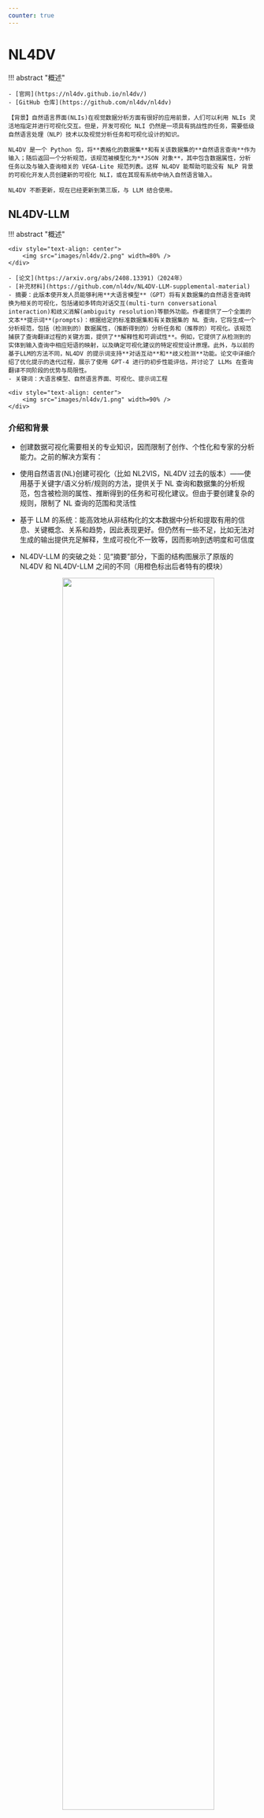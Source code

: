 ```yaml
---
counter: true
---
```


# NL4DV

!!! abstract "概述"

    - [官网](https://nl4dv.github.io/nl4dv/)
    - [GitHub 仓库](https://github.com/nl4dv/nl4dv)

    【背景】自然语言界面(NLIs)在视觉数据分析方面有很好的应用前景，人们可以利用 NLIs 灵活地指定并进行可视化交互。但是，开发可视化 NLI 仍然是一项具有挑战性的任务，需要低级自然语言处理（NLP）技术以及视觉分析任务和可视化设计的知识。

    NL4DV 是一个 Python 包，将**表格化的数据集**和有关该数据集的**自然语言查询**作为输入；随后返回一个分析规范，该规范被模型化为**JSON 对象**，其中包含数据属性，分析任务以及与输入查询相关的 VEGA-Lite 规范列表。这样 NL4DV 能帮助可能没有 NLP 背景的可视化开发人员创建新的可视化 NLI，或在其现有系统中纳入自然语言输入。

    NL4DV 不断更新，现在已经更新到第三版，与 LLM 结合使用。


## NL4DV-LLM

!!! abstract "概述"

    <div style="text-align: center">
        <img src="images/nl4dv/2.png" width=80% />
    </div>

    - [论文](https://arxiv.org/abs/2408.13391)（2024年）
    - [补充材料](https://github.com/nl4dv/NL4DV-LLM-supplemental-material)
    - 摘要：此版本使开发人员能够利用**大语言模型**（GPT）将有关数据集的自然语言查询转换为相关的可视化，包括诸如多转向对话交互(multi-turn conversational interaction)和歧义消解(ambiguity resolution)等额外功能。作者提供了一个全面的文本**提示词**(prompts)：根据给定的标准数据集和有关数据集的 NL 查询，它将生成一个分析规范，包括（检测到的）数据属性，（推断得到的）分析任务和（推荐的）可视化。该规范捕获了查询翻译过程的关键方面，提供了**解释性和可调试性**。例如，它提供了从检测到的实体到输入查询中相应短语的映射，以及确定可视化建议的特定视觉设计原理。此外，与以前的基于LLM的方法不同，NL4DV 的提示词支持**对话互动**和**歧义检测**功能。论文中详细介绍了优化提示的迭代过程，展示了使用 GPT-4 进行的初步性能评估，并讨论了 LLMs 在查询翻译不同阶段的优势与局限性。
    - 关键词：大语言模型、自然语言界面、可视化、提示词工程

    <div style="text-align: center">
        <img src="images/nl4dv/1.png" width=90% />
    </div>


### 介绍和背景

- 创建数据可视化需要相关的专业知识，因而限制了创作、个性化和专家的分析能力。之前的解决方案有：
- 使用自然语言(NL)创建可视化（比如 NL2VIS，NL4DV 过去的版本）——使用基于关键字/语义分析/规则的方法，提供关于 NL 查询和数据集的分析规范，包含被检测的属性、推断得到的任务和可视化建议。但由于要创建复杂的规则，限制了 NL 查询的范围和灵活性
- 基于 LLM 的系统：能高效地从非结构化的文本数据中分析和提取有用的信息、关键概念、关系和趋势，因此表现更好。但仍然有一些不足，比如无法对生成的输出提供充足解释，生成可视化不一致等，因而影响到透明度和可信度
- NL4DV-LLM 的突破之处：见“摘要”部分，下面的结构图展示了原版的 NL4DV 和 NL4DV-LLM 之间的不同（用橙色标出后者特有的模块）

    <div style="text-align: center">
        <img src="images/nl4dv/3.png" width=80% />
    </div>


### 提示词

#### 成分

提示词包含了以下组成部分：

??? info "图片（有些大，所以隐藏起来了）"

    <div style="text-align: center">
        <img src="images/nl4dv/4.png" width=100% />
    </div>

- **分析任务和可视化设计知识**：一个结构化的 JSON 对象（称为 Task JSON），它的好处是实现简洁明了，并消除使用 NL 时可能出现的任何潜在歧义。它包含以下七个属性：
    - 名称
    - 描述
    - 形式摘要
    - 示例
    - 属性数据类型和视觉编码：详细说明了首选视觉编码（例如，“X axis”）和可以映射到它们的数据类型（例如，“Quantitative”）
    - 属性和视觉编码描述：提供了有关如何在 VegaLite 中对这些视觉编码和数据类型进行编码的说明
    - 对于7种分析任务（相关性、分布、派生值、趋势、筛选、排序和查找极值）建议的可视化效果：根据 NL4DV 中的设计启发式指定最适合给定任务的可视化类型
- **对话互动**：通过后续查询对先前生成的可视化进行修改。后续查询分类为三种类型之一：添加、删除、替换分析规范的一个或多个组件（特别是属性、任务、可视化类型），通过一个 JSON 数组指定，包含其生成的排列（例如添加 + 分析任务）、描述执行每个操作的必要步骤的说明，以及为每个排列提供上下文的后续查询示例
- **基于查询类型的指令**：查询类型分为
    - **欠定查询**(underspecified queries)：不包含对任务或可视化的显式引用的查询，此时提示词会指示 LLM 利用 Analytic Task JSON 提出的设计准则，“推断最适合检测到的属性数据类型的任务”，以及“使用此推断的任务和检测到的属性生成可视化规范”。
    - **全定查询**(fully specified queries)：显式引用了至少一个属性、任务和可视化类型的查询。先前描述的关键指令足以确保覆盖完全指定的查询，不需要其他说明。
    - **模糊查询**(ambiguous queries)：“部分引用多个数据属性”的查询。此时提示词会指示输出多个可视化效果，关键字可能引用的每个属性对应一个可视化效果，以最大限度地覆盖用户的意图。
    - **后续查询**(follow-up queries)：会更改先前生成的分析规范的组件（任务、属性或可视化类型），而不是创建一个全新的分析规范。此时提示词需要包含另一组用于处理后续查询的指令。对于此查询类型，用户必须将以前生成的分析规范附加到提示的末尾。
- **JSON 响应**：
    - NL4DV-LLM 的输出（一个 JSON 对象）包括：
        - attributeMap：由 NL 查询推断得到的数据集
        - taskMap：推断得到的分析任务
        - visList：包含与查询相关的 Vega-Lite 规范
    - 示例 JSON 对象包括每个属性的显式指令，这尽可能地限制了输出，从而提高了提示的一致性
    - 额外的限制："Do not include any additional prose in your response. I only want to see the JSON"，确保只生成 JSON 对象。如果想要看一些解释性的信息，可从提示词中删除这句话
- **数据集**：由于 LLM 的 token 限制，所以不可能将整个数据集塞给 LLM，因此仅提供所有数据集标题（列），并为提示随机子集化十条记录（行）。
    - 缺陷：
        - 对于非常宽的数据集，大量列可能仍会超过标记限制
        - 这 10 个样本行可能无法代表整个数据集，并且可能会导致查询转换过程中出现漏报
- **NL 查询**


#### 迭代

下图展示了提示词多轮迭代优化的过程：

<div style="text-align: center">
    <img src="images/nl4dv/5.png" width=60% />
</div>


### 初步评估

- 使用 GPT-4 作为提示词引擎，NLVCorpus 作为数据集基准测试(benchmark)（查询语料库）
- 定义查询的正确性：生成的分析规范准确捕获了查询意图，并且生成的可视化包含查询中请求的所有内容
- 数据标注过程：
    - 记录每个查询的响应时间
    - 输出的准确性：表示可视化是否与查询的意图匹配，并包括查询请求的所有分析任务和属性。不准确的常见原因是可视化缺少分析任务、属性或编码的属性不正确，或者压根没有输出
        - 但由于评估数据集中的许多输入查询可能被视为未指定或不明确，因此对于这些类型的查询，多个可视化效果可以被视为“准确”
    - 由两位作者担任数据标注者，如果意见不一致，由第三位作者仲裁（~~怎么有点像高考作文改卷~~）

- 结果：
    - NL4DV-LLM 的准确度明显高于以前的 NL4DV
    - 包含更多的查询结构和形式，包括未指定和模棱两可的查询，这些是基于语义解析的方法所无法支持的
    - 但是，有一些查询导致输出不准确。不准确的常见原因是响应 JSON 对象格式不正确或格式正确的 JSON 对象以及 Vega-Lite 语法不正确
    - NL4DV-LLM 的平均响应时间（25s）明显多余 NL4DV（3s），这会影响到提示词的可用性(usability)，原因是提示词太大了，并且不同的 LLM 也会影响时间


### 局限和未来工作

- 提示词可解释性的限制： GPT-4 无法正确计算标记相似性分数或产生对用户有意义的置信度分数（用于衡量检测到的实体与它们映射到的查询短语之间的语义和句法相似性）
- 有比 GPT-4 更好的 LLM，且 GPT-4 本身可能已经进行了更新和更改，可能会影响一致性、输出准确性和响应时间。之后会比较不同的 LLM
- 使用 NLVCorpus 数据集进行了初步评估，该数据集仅包含对三个数据集的查询。为了进行更彻底的评估，计划在未来使用更多样化和全面的数据集基准


!!! warning "注意"

    后面两篇笔记主要都是由 DS 总结的，作为论文粗读的留痕。


## NL4DV 2

!!! abstract "概述"

    <div style="text-align: center">
        <img src="images/nl4dv/6.png" width=80% />
    </div>

    - [论文](https://arxiv.org/abs/2207.00189)（2022年）
    - 摘要：自然语言(NL)工具包使可能没有自然语言处理(NLP)背景的可视化开发人员能够为最终用户创建自然语言接口(NLI)，以便他们灵活地指定可视化并与之交互。但是，这些工具包目前仅支持一次性话语，在用户和系统之间促进**多轮对话**的能力很少。开发具有此类对话交互功能的 NLI 仍然是一项具有挑战性的任务，需要实现低级 NLP 技术来处理新查询，以跟进旧查询。我们扩展了一个现有的基于 Python 的工具包 NL4DV，该工具包处理有关表格数据集的 NL 查询，并返回包含数据属性、分析任务和相关可视化的分析规范，建模为 JSON 对象。具体来说，NL4DV 现在使开发人员能够促进有关数据集的多个同步对话并解决相关的歧义，从而将新的对话信息添加到输出 JSON 对象中。我们通过三个示例来演示这些功能：
        - 用于学习 Vega-Lite 语法各个方面的 NLI，
        - 用于创建自由对话的思维导图应用程序，以及
        - 用于回答问题和解决歧义的聊天机器人。
    - 关键词：
        - 以人为本的计算 — 可视化 — 可视化系统和工具 — 可视化工具包
        - 以人为本的计算 — 人机交互(HCI) — 交互技术 — 文本输入

- 研究背景与动机：自然语言界面（NLIs）允许用户通过自然语言查询与数据可视化系统进行交互。然而，现有的NLIs大多只支持一次性查询，缺乏多轮对话的能力。为了使用户能够通过一系列简短的查询逐步完成任务，论文扩展了NL4DV工具包，使其支持对话式交互。
- NL4DV的扩展：NL4DV原本是一个处理自然语言查询并生成分析规范的工具包，包含数据属性、分析任务和推荐的可视化。论文通过增加对话管理器和查询解析器模块，使NL4DV能够处理多轮对话，并支持用户通过后续查询修改之前的分析规范。
- 通过以下方式实现对话式交互：
    - 自动检测后续查询：系统可以自动检测用户的新查询是否是对之前查询的后续操作，并生成相应的分析规范。
    - 多轮对话管理：系统支持多个并行的对话，用户可以在不同的对话之间切换，并通过后续查询修改之前的分析规范。
    - 模糊查询解析：系统能够检测并解析查询中的模糊性（如多义词），并通过与用户协作解决这些模糊性。

- 应用示例
    - Vega-Lite语法学习工具：用户通过一系列简短的NL查询逐步构建Vega-Lite可视化规范，系统通过对话式交互帮助用户学习Vega-Lite语法。

    <div style="text-align: center">
        <img src="images/nl4dv/8.png" width=80% />
    </div>

    - 思维导图应用：用户可以通过多轮对话自由地与数据集进行交互，系统支持多个并行的对话分支。

    <div style="text-align: center">
        <img src="images/nl4dv/9.png" width=80% />
    </div>

    - 聊天机器人：系统与用户协作解决查询中的模糊性，生成准确的可视化。

    <div style="text-align: center">
        <img src="images/nl4dv/10.png" width=80% />
    </div>

- 结论与未来工作：论文扩展了NL4DV工具包，使其支持对话式交互，并通过三个应用示例展示了其能力。未来的工作包括解决对话中的模糊性问题，并进行更正式的性能评估。


## NL4DV

!!! abstract "概述"

    <div style="text-align: center">
        <img src="images/nl4dv/11.png" width=80% />
    </div>

    - [论文](https://arxiv.org/abs/2008.10723)（2020年）
    - 摘要：自然语言界面(NLI)在可视化数据分析方面显示出巨大的前景，使人们能够灵活地指定可视化效果并与之交互。然而，开发可视化 NLI 仍然是一项具有挑战性的任务，需要自然语言处理(NLP)技术的低级实施以及可视化分析任务和可视化设计的知识。我们提出了 NL4DV，这是一个用于自然语言驱动数据可视化的工具包。NL4DV 是一个 Python 包，它采用表格数据集和有关该数据集的自然语言查询作为输入。作为响应，该工具包返回一个建模为 JSON 对象的分析规范，其中包含数据属性、分析任务以及与输入查询相关的 Vega-Lite 规范列表。在此过程中，NL4DV 可以帮助可能没有 NLP 背景的可视化开发人员，使他们能够创建新的可视化 NLI 或将自然语言输入整合到现有系统中。通过四个示例演示了 NL4DV 的用法和功能：
        - 在 Jupyter 笔记本中使用自然语言呈现可视化
        - 开发 NLI 以指定和编辑 Vega-Lite 图表
        - 从 DataTone 系统重新创建数据模糊性小部件，以及
        - 结合语音输入以创建多模态可视化系统

    - 关键词：自然语言界面、可视化工具包

    <div style="text-align: center">
        <img src="images/nl4dv/12.png" width=90% />
    </div>


- 研究背景与动机：自然语言界面（NLIs）在数据可视化中越来越受欢迎，允许用户通过自然语言查询生成可视化。然而，开发NLIs需要结合自然语言处理（NLP）技术和可视化设计知识，这对没有NLP背景的开发者来说是一个挑战。NL4DV的目标是通过提供一个高层次的API，简化NLIs的开发过程，使开发者能够轻松地将自然语言查询转换为可视化。

- NL4DV的设计与功能：NL4DV的核心功能是处理自然语言查询，生成包含数据属性、分析任务和Vega-Lite可视化规范的分析规范。该工具包的设计目标包括：
    - 降低NLP学习曲线：使没有NLP背景的开发者能够轻松使用。
    - 模块化输出：支持与现有系统组件的集成。
    - 突出推理类型和模糊性：帮助开发者处理自然语言中的模糊性和不确定性。
    - 支持别名和覆盖默认设置：允许开发者根据特定数据集的需求自定义工具包的行为。

    <div style="text-align: center">
        <img src="images/nl4dv/13.png" width=70% />
        <p>基于 NL 查询生成可视化的步骤概述</p>
    </div>

- NL4DV的工作流程
    - 数据解释：初始化时，NL4DV会解析数据集，推断属性类型和值范围。 
    - 查询解析：通过NLP技术（如词性标注、依赖解析）解析输入的自然语言查询。
    - 属性推断：从查询中推断出数据属性，支持显式和隐式引用。
    - 任务推断：根据查询中的关键词和依赖关系，推断出分析任务（如相关性、分布、过滤等）。
    - 可视化生成：根据推断出的属性和任务，生成Vega-Lite可视化规范。

    <div style="text-align: center">
        <img src="images/nl4dv/14.png" width=70% />
        <p>NL4DV 的组织架构</p>
    </div>


- 应用示例
    - 在Jupyter Notebook中使用NL4DV：通过自然语言查询生成可视化。

    <div style="text-align: center">
        <img src="images/nl4dv/16.png" width=80% />
    </div>

    - NL驱动的Vega-Lite编辑器：帮助用户通过自然语言学习Vega-Lite语法。

    <div style="text-align: center">
        <img src="images/nl4dv/17.png" width=80% />
    </div>

    - 重现DataTone的模糊性小部件：通过NL4DV检测并解决查询中的模糊性。

    <div style="text-align: center">
        <img src="images/nl4dv/18.png" width=80% />
    </div>

    - 多模态可视化系统：结合语音输入和触摸交互，增强可视化系统的用户体验。

- 结论与未来工作：NL4DV通过提供一个高层次的API，简化了自然语言查询到可视化的转换过程，帮助开发者快速构建NLIs。未来的工作包括支持后续查询、改进查询解释、支持更多查询类型，以及平衡简单性和自定义能力。